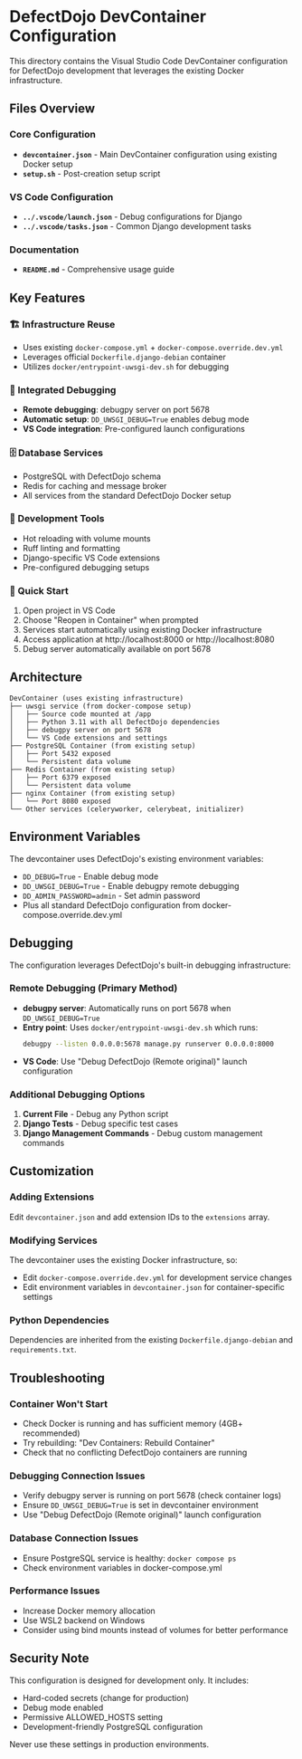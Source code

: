 # DefectDojo DevContainer Configuration

This directory contains the Visual Studio Code DevContainer configuration for DefectDojo development that leverages the existing Docker infrastructure.

## Files Overview

### Core Configuration
- **`devcontainer.json`** - Main DevContainer configuration using existing Docker setup
- **`setup.sh`** - Post-creation setup script

### VS Code Configuration  
- **`../.vscode/launch.json`** - Debug configurations for Django
- **`../.vscode/tasks.json`** - Common Django development tasks

### Documentation
- **`README.md`** - Comprehensive usage guide

## Key Features

### 🏗️ Infrastructure Reuse
- Uses existing `docker-compose.yml` + `docker-compose.override.dev.yml`
- Leverages official `Dockerfile.django-debian` container
- Utilizes `docker/entrypoint-uwsgi-dev.sh` for debugging

### 🐞 Integrated Debugging
- **Remote debugging**: debugpy server on port 5678 
- **Automatic setup**: `DD_UWSGI_DEBUG=True` enables debug mode
- **VS Code integration**: Pre-configured launch configurations

### 🗄️ Database Services
- PostgreSQL with DefectDojo schema
- Redis for caching and message broker
- All services from the standard DefectDojo Docker setup

### 🔧 Development Tools
- Hot reloading with volume mounts
- Ruff linting and formatting
- Django-specific VS Code extensions
- Pre-configured debugging setups

### 🚀 Quick Start
1. Open project in VS Code
2. Choose "Reopen in Container" when prompted  
3. Services start automatically using existing Docker infrastructure
4. Access application at http://localhost:8000 or http://localhost:8080
5. Debug server automatically available on port 5678

## Architecture

```
DevContainer (uses existing infrastructure)
├── uwsgi service (from docker-compose setup)
│   ├── Source code mounted at /app
│   ├── Python 3.11 with all DefectDojo dependencies
│   ├── debugpy server on port 5678
│   └── VS Code extensions and settings
├── PostgreSQL Container (from existing setup)
│   ├── Port 5432 exposed
│   └── Persistent data volume
├── Redis Container (from existing setup)
│   ├── Port 6379 exposed  
│   └── Persistent data volume
├── nginx Container (from existing setup)
│   └── Port 8080 exposed
└── Other services (celeryworker, celerybeat, initializer)
```

## Environment Variables

The devcontainer uses DefectDojo's existing environment variables:

- `DD_DEBUG=True` - Enable debug mode
- `DD_UWSGI_DEBUG=True` - Enable debugpy remote debugging
- `DD_ADMIN_PASSWORD=admin` - Set admin password
- Plus all standard DefectDojo configuration from docker-compose.override.dev.yml

## Debugging

The configuration leverages DefectDojo's built-in debugging infrastructure:

### Remote Debugging (Primary Method)
- **debugpy server**: Automatically runs on port 5678 when `DD_UWSGI_DEBUG=True`  
- **Entry point**: Uses `docker/entrypoint-uwsgi-dev.sh` which runs:
  ```bash
  debugpy --listen 0.0.0.0:5678 manage.py runserver 0.0.0.0:8000
  ```
- **VS Code**: Use "Debug DefectDojo (Remote original)" launch configuration

### Additional Debugging Options
1. **Current File** - Debug any Python script
2. **Django Tests** - Debug specific test cases  
3. **Django Management Commands** - Debug custom management commands

## Customization

### Adding Extensions
Edit `devcontainer.json` and add extension IDs to the `extensions` array.

### Modifying Services
The devcontainer uses the existing Docker infrastructure, so:
- Edit `docker-compose.override.dev.yml` for development service changes
- Edit environment variables in `devcontainer.json` for container-specific settings

### Python Dependencies
Dependencies are inherited from the existing `Dockerfile.django-debian` and `requirements.txt`.

## Troubleshooting

### Container Won't Start
- Check Docker is running and has sufficient memory (4GB+ recommended)
- Try rebuilding: "Dev Containers: Rebuild Container"
- Check that no conflicting DefectDojo containers are running

### Debugging Connection Issues
- Verify debugpy server is running on port 5678 (check container logs)
- Ensure `DD_UWSGI_DEBUG=True` is set in devcontainer environment
- Use "Debug DefectDojo (Remote original)" launch configuration

### Database Connection Issues
- Ensure PostgreSQL service is healthy: `docker compose ps`
- Check environment variables in docker-compose.yml

### Performance Issues
- Increase Docker memory allocation
- Use WSL2 backend on Windows
- Consider using bind mounts instead of volumes for better performance

## Security Note

This configuration is designed for development only. It includes:
- Hard-coded secrets (change for production)
- Debug mode enabled
- Permissive ALLOWED_HOSTS setting
- Development-friendly PostgreSQL configuration

Never use these settings in production environments.